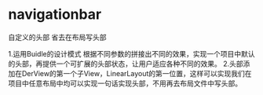# navigationbar
自定义的头部 省去在布局写头部

1.运用Buidle的设计模式 根据不同参数的拼接出不同的效果，实现一个项目中默认的头部，再提供一个可扩展的头部状态，让用户适应各种不同的效果。
2.头部添加在DerView的第一个子View，LinearLayout的第一位置，这样可以实现我们在项目中任意布局中均可以实现一句话实现头部，不用再去布局文件中写头部。

